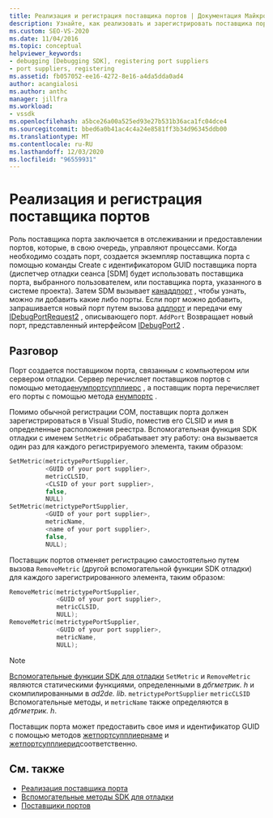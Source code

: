 ```yaml
---
title: Реализация и регистрация поставщика портов | Документация Майкрософт
description: Узнайте, как реализовать и зарегистрировать поставщика порта, который отслеживает и предоставляет порты, управляющие процессами.
ms.custom: SEO-VS-2020
ms.date: 11/04/2016
ms.topic: conceptual
helpviewer_keywords:
- debugging [Debugging SDK], registering port suppliers
- port suppliers, registering
ms.assetid: fb057052-ee16-4272-8e16-a4da5dda0ad4
author: acangialosi
ms.author: anthc
manager: jillfra
ms.workload:
- vssdk
ms.openlocfilehash: a5bce26a00a525ed93e27b531b36aca1fc04dce4
ms.sourcegitcommit: bbed6a0b41ac4c4a24e8581ff3b34d96345ddb00
ms.translationtype: MT
ms.contentlocale: ru-RU
ms.lasthandoff: 12/03/2020
ms.locfileid: "96559931"
---
```

# <a name="implement-and-register-a-port-supplier"></a>Реализация и регистрация поставщика портов
Роль поставщика порта заключается в отслеживании и предоставлении портов, которые, в свою очередь, управляют процессами. Когда необходимо создать порт, создается экземпляр поставщика порта с помощью команды Create с идентификатором GUID поставщика порта (диспетчер отладки сеанса [SDM] будет использовать поставщика порта, выбранного пользователем, или поставщика порта, указанного в системе проекта). Затем SDM вызывает [канаддпорт](../../extensibility/debugger/reference/idebugportsupplier2-canaddport.md) , чтобы узнать, можно ли добавить какие либо порты. Если порт можно добавить, запрашивается новый порт путем вызова [аддпорт](../../extensibility/debugger/reference/idebugportsupplier2-addport.md) и передачи ему [IDebugPortRequest2](../../extensibility/debugger/reference/idebugportrequest2.md) , описывающего порт. `AddPort` Возвращает новый порт, представленный интерфейсом [IDebugPort2](../../extensibility/debugger/reference/idebugport2.md) .

## <a name="discussion"></a>Разговор
 Порт создается поставщиком порта, связанным с компьютером или сервером отладки. Сервер перечисляет поставщиков портов с помощью метода[енумпортсупплиерс](../../extensibility/debugger/reference/idebugcoreserver2-enumportsuppliers.md) , а поставщик порта перечисляет его порты с помощью метода [енумпортс](../../extensibility/debugger/reference/idebugportsupplier2-enumports.md) .

 Помимо обычной регистрации COM, поставщик порта должен зарегистрироваться в Visual Studio, поместив его CLSID и имя в определенные расположения реестра. Вспомогательная функция SDK отладки с именем `SetMetric` обрабатывает эту работу: она вызывается один раз для каждого регистрируемого элемента, таким образом:

```cpp
SetMetric(metrictypePortSupplier,
          <GUID of your port supplier>,
          metricCLSID,
          <CLSID of your port supplier>,
          false,
          NULL)
SetMetric(metrictypePortSupplier,
          <GUID of your port supplier>,
          metricName,
          <name of your port supplier>,
          false,
          NULL);
```

 Поставщик портов отменяет регистрацию самостоятельно путем вызова `RemoveMetric` (другой вспомогательной функции SDK отладки) для каждого зарегистрированного элемента, таким образом:

```cpp
RemoveMetric(metrictypePortSupplier,
             <GUID of your port supplier>,
             metricCLSID,
             NULL);
RemoveMetric(metrictypePortSupplier,
             <GUID of your port supplier>,
             metricName,
             NULL);
```

> [!NOTE]
> [Вспомогательные функции SDK для отладки](../../extensibility/debugger/reference/sdk-helpers-for-debugging.md) `SetMetric` и `RemoveMetric` являются статическими функциями, определенными в *дбгметрик. h* и скомпилированными в *ad2de. lib*. `metrictypePortSupplier` `metricCLSID` Вспомогательные методы, и `metricName` также определяются в *дбгметрик. h*.

 Поставщик порта может предоставить свое имя и идентификатор GUID с помощью методов [жетпортсупплиернаме](../../extensibility/debugger/reference/idebugportsupplier2-getportsuppliername.md) и [жетпортсупплиерид](../../extensibility/debugger/reference/idebugportsupplier2-getportsupplierid.md)соответственно.

## <a name="see-also"></a>См. также
- [Реализация поставщика порта](../../extensibility/debugger/implementing-a-port-supplier.md)
- [Вспомогательные методы SDK для отладки](../../extensibility/debugger/reference/sdk-helpers-for-debugging.md)
- [Поставщики портов](../../extensibility/debugger/port-suppliers.md)
